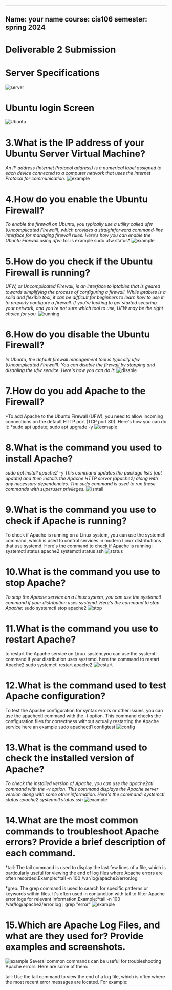---
Name: your name
course: cis106
semester: spring 2024
----
# Deliverable 2 Submission 

# Server Specifications 
![server](server.photo1.png)

# Ubuntu login Screen 
![Ubuntu](Ubuntu%20Server%20.png)

# 3.What is the IP address of your Ubuntu Server Virtual Machine?
  *An IP address (Internet Protocol address) is a numerical label assigned to each device connected to a computer network that uses the Internet Protocol for communication.* ![example](example%20.q3.png)

# 4.How do you enable the Ubuntu Firewall?

*To enable the firewall on Ubuntu, you typically use a utility called ufw (Uncomplicated Firewall), which provides a straightforward command-line interface for managing firewall rules. Here's how you can enable the Ubuntu Firewall using ufw:*
for is example sudo ufw status*
![example](enable1.png)

# 5.How do you check if the Ubuntu Firewall is running?

*UFW, or Uncomplicated Firewall, is an interface to iptables that is geared towards simplifying the process of configuring a firewall. While iptables is a solid and flexible tool, it can be difficult for beginners to learn how to use it to properly configure a firewall. If you’re looking to get started securing your network, and you’re not sure which tool to use, UFW may be the right choice for you.*
![running](running.png)

# 6.How do you disable the Ubuntu Firewall?

*In Ubuntu, the default firewall management tool is typically ufw (Uncomplicated Firewall). You can disable the firewall by stopping and disabling the ufw service. Here's how you can do it:*
![disable](disable1.png)



# 7.How do you add Apache to the Firewall?
*To add Apache to the Ubuntu Firewall (UFW), you need to allow incoming connections on the default HTTP port (TCP port 80). Here's how you can do it:
*sudo apt update; sudo apt upgrade -y
![exmaple](ppp.png)


# 8.What is the command you used to install Apache?
*sudo apt install apache2 -y
This command updates the package lists (apt update) and then installs the Apache HTTP server (apache2) along with any necessary dependencies. The sudo command is used to run these commands with superuser privileges.*
![isntall](install.png)

# 9.What is the command you use to check if Apache is running?
To check if Apache is running on a Linux system, you can use the systemctl command, which is used to control services in modern Linux distributions that use systemd. Here's the command to check if Apache is running: systemctl status apache2  systemctl status ssh
![status](status.png)

# 10.What is the command you use to stop Apache?
*To stop the Apache service on a Linux system, you can use the systemctl command if your distribution uses systemd. Here's the command to stop Apache:* sudo systemctl stop apache2
![stop](stop1.png)

# 11.What is the command you use to restart Apache?
to restart the Apache service on Linux system,you can use the systemtl command if your distribution uses systemd. here the command to restart Apache2 
sudo systemctl restart apache2 
![restart](restart.png)

# 12.What is the command used to test Apache configuration?
To test the Apache configuration for syntax errors or other issues, you can use the apachectl command with the -t option. This command checks the configuration files for correctness without actually restarting the Apache service  here an example 
sudo apachectl1 configtest 
![config](config.png)

# 13.What is the command used to check the installed version of Apache?
*To check the installed version of Apache, you can use the apache2ctl command with the -v option. This command displays the Apache server version along with some other information. Here's the command: systemctl status apache2 systemctl status ssh* 
![example](ppaa.png.png)


# 14.What are the most common commands to troubleshoot Apache errors? Provide a brief description of each command.

*tail: The tail command is used to display the last few lines of a file, which is particularly useful for viewing the end of log files where Apache errors are often recorded.Example:*tail -n 100 /var/log/apache2/error.log

*grep: The grep command is used to search for specific patterns or keywords within files. It's often used in conjunction with tail to filter Apache error logs for relevant information.Example:*tail -n 100 /var/log/apache2/error.log | grep "error"
![example](example%20.3.png)


# 15.Which are Apache Log Files, and what are they used for? Provide examples and screenshots.
![example](example5.png)
Several common commands can be useful for troubleshooting Apache errors. Here are some of them:

tail: Use the tail command to view the end of a log file, which is often where the most recent error messages are located. For example: